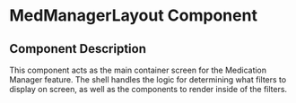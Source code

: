 # MedManagerLayout Component

## Component Description

This component acts as the main container screen for the Medication Manager feature. The shell handles the logic for determining what filters to display on screen, as well as the components to render inside of the filters.
